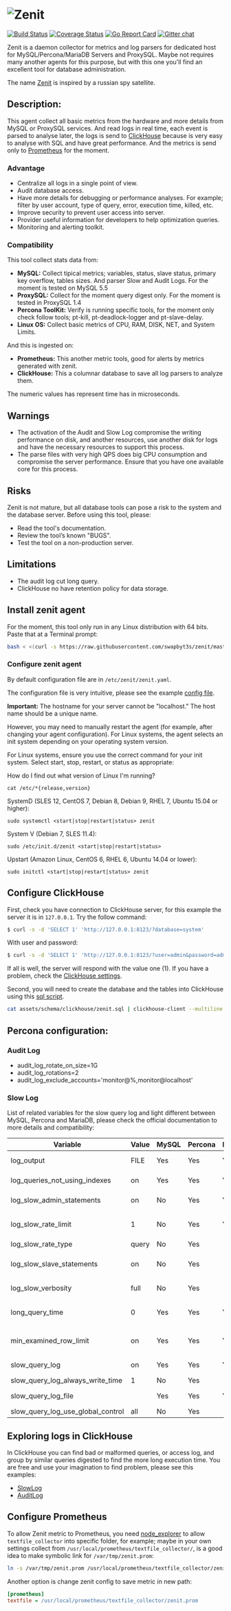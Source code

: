 # ![Zenit](https://raw.githubusercontent.com/swapbyt3s/zenit/master/assets/images/zenit_logo.png)
[![Build Status](https://travis-ci.org/swapbyt3s/zenit.svg?branch=master)](https://travis-ci.org/swapbyt3s/zenit) [![Coverage Status](https://coveralls.io/repos/github/swapbyt3s/zenit/badge.svg?branch=master)](https://coveralls.io/github/swapbyt3s/zenit?branch=master) [![Go Report Card](https://goreportcard.com/badge/github.com/swapbyt3s/zenit)](https://goreportcard.com/report/github.com/swapbyt3s/zenit) [![Gitter chat](https://badges.gitter.im/Zenit-Agent/Lobby.png)](https://gitter.im/Zenit-Agent/Lobby)

Zenit is a daemon collector for metrics and log parsers for dedicated host for MySQL/Percona/MariaDB Servers and
ProxySQL. Maybe not requires many another agents for this purpose, but with this one you'll find an excellent tool for database administration.

The name [Zenit](https://en.wikipedia.org/wiki/Zenit_(satellite)) is inspired by a russian spy satellite.

## Description:

This agent collect all basic metrics from the hardware and more details from MySQL or ProxySQL services.
And read logs in real time, each event is parsed to analyse later, the logs is send to [ClickHouse](https://github.com/yandex/ClickHouse/)
because is very easy to analyse with SQL and have great performance. And the metrics is send only to [Prometheus](https://github.com/prometheus/prometheus)
for the moment.

### Advantage

- Centralize all logs in a single point of view.
- Audit database access.
- Have more details for debugging or performance analyses. For example; filter by user account, type of query, error, execution time, killed, etc.
- Improve security to prevent user access into server.
- Provider useful information for developers to help optimization queries.
- Monitoring and alerting toolkit.

### Compatibility

This tool collect stats data from:

- **MySQL:** Collect tipical metrics; variables, status, slave status, primary key overflow, tables sizes. And parser Slow and Audit Logs. For the moment is tested on MySQL 5.5
- **ProxySQL:** Collect for the moment query digest only. For the moment is tested in ProxySQL 1.4
- **Percona ToolKit:** Verify is running specific tools, for the moment only check follow tools; pt-kill, pt-deadlock-logger and pt-slave-delay.
- **Linux OS:** Collect basic metrics of CPU, RAM, DISK, NET, and System Limits.

And this is ingested on:

- **Prometheus:** This another metric tools, good for alerts by metrics generated with zenit.
- **ClickHouse:** This a columnar database to save all log parsers to analyze them.

The numeric values has represent time has in microseconds.

## Warnings

- The activation of the Audit and Slow Log compromise the writing performance on disk, and another resources, use another disk for logs and have the necessary resources to support this process.
- The parse files with very high QPS does big CPU consumption and compromise the server performance. Ensure that you have one available core for this process.

## Risks

Zenit is not mature, but all database tools can pose a risk to the system and the database server.
Before using this tool, please:

- Read the tool's documentation.
- Review the tool’s known "BUGS".
- Test the tool on a non-production server.

## Limitations

- The audit log cut long query.
- ClickHouse no have retention policy for data storage.

## Install zenit agent

For the moment, this tool only run in any Linux distribution with 64 bits. Paste that at a Terminal prompt:

```bash
bash < <(curl -s https://raw.githubusercontent.com/swapbyt3s/zenit/master/scripts/install.sh)
```

### Configure zenit agent

By default configuration file are in `/etc/zenit/zenit.yaml`.

The configuration file is very intuitive, please see the example [config file](https://github.com/swapbyt3s/zenit/blob/master/zenit.yaml).

**Important:** The hostname for your server cannot be "localhost." The host name should be a unique name.

However, you may need to manually restart the agent (for example, after changing your agent configuration). For Linux systems, the agent selects an init system depending on your operating system version.

For Linux systems, ensure you use the correct command for your init system. Select start, stop, restart, or status as appropriate:

How do I find out what version of Linux I'm running?

```
cat /etc/*{release,version}
```

SystemD (SLES 12, CentOS 7, Debian 8, Debian 9, RHEL 7, Ubuntu 15.04 or higher):

```
sudo systemctl <start|stop|restart|status> zenit
```

System V (Debian 7, SLES 11.4):

```
sudo /etc/init.d/zenit <start|stop|restart|status>
```

Upstart (Amazon Linux, CentOS 6, RHEL 6, Ubuntu 14.04 or lower):

```
sudo initctl <start|stop|restart|status> zenit
```

## Configure ClickHouse

First, check you have connection to ClickHouse server, for this example the server it is in `127.0.0.1`. Try the follow command:

```bash
$ curl -s -d 'SELECT 1' 'http://127.0.0.1:8123/?database=system'
```

With user and password:

```bash
$ curl -s -d 'SELECT 1' 'http://127.0.0.1:8123/?user=admin&password=admin&database=system'
```

If all is well, the server will respond with the value one (1). If you have a problem, check the [ClickHouse settings](https://clickhouse.yandex/docs/en/operations/access_rights/).

Second, you will need to create the database and the tables into ClickHouse using this [sql script](https://github.com/swapbyt3s/zenit/blob/master/assets/schema/clickhouse/zenit.sql).

```bash
cat assets/schema/clickhouse/zenit.sql | clickhouse-client --multiline
```

## Percona configuration:

### Audit Log

- audit_log_rotate_on_size=1G
- audit_log_rotations=2
- audit_log_exclude_accounts='monitor@%,monitor@localhost'

### Slow Log

List of related variables for the slow query log and light different between MySQL, Percona and MariaDB, please check the
official documentation to more details and compatibility:

| Variable                          | Value | MySQL | Percona | MariaDB | Description                                        |
|-----------------------------------|-------|-------|---------|---------|----------------------------------------------------|
| log_output                        | FILE  | Yes   | Yes     | Yes     | How the output will be written                     |
| log_queries_not_using_indexes     | on    | Yes   | Yes     | Yes     | Whether to log queries that don't use indexes      |
| log_slow_admin_statements         | on    | No    | Yes     | Yes     | Whether to log certain admin statements            |
| log_slow_rate_limit               | 1     | No    | Yes     | Yes     | Permits a fraction of slow queries to be logged    |
| log_slow_rate_type                | query | No    | Yes     |         |                                                    |
| log_slow_slave_statements         | on    | No    | Yes     |         | Log slow statements executed by slave thread       |
| log_slow_verbosity                | full  | No    | Yes     |         | Amount of detail in the log                        |
| long_query_time                   | 0     | Yes   | Yes     | Yes     | Time in seconds/microseconds defining a slow query |
| min_examined_row_limit            | on    | Yes   | Yes     | Yes     | Minimum rows a query must examine to be slow       |
| slow_query_log                    | on    | Yes   | Yes     | Yes     | Enable/disable the slow query log                  |
| slow_query_log_always_write_time  | 1     | No    | Yes     |         |                                                    |
| slow_query_log_file               |       | Yes   | Yes     | Yes     | Name of the slow query log file                    |
| slow_query_log_use_global_control | all   | No    | Yes     |         |                                                    |

## Exploring logs in ClickHouse

In ClickHouse you can find bad or malformed queries, or access log, and group by similar queries digested to find the more long execution time. You are free and use your imagination to find problem, please see this examples:

- [SlowLog](https://github.com/swapbyt3s/zenit/blob/master/assets/examples/slow.sql)
- [AuditLog](https://github.com/swapbyt3s/zenit/blob/master/assets/examples/audit.sql)

## Configure Prometheus

To allow Zenit metric to Prometheus, you need [node_explorer](https://github.com/prometheus/node_exporter)
to allow `textfile_collector` into specific folder, for example; maybe in your
own settings collect from `/usr/local/prometheus/textfile_collector/`, is a good
idea to make symbolic link for `/var/tmp/zenit.prom`:

```bash
ln -s /var/tmp/zenit.prom /usr/local/prometheus/textfile_collector/zenit.prom
```

Another option is change zenit config to save metric in new path:

```ini
[prometheus]
textfile = /usr/local/prometheus/textfile_collector/zenit.prom
```
